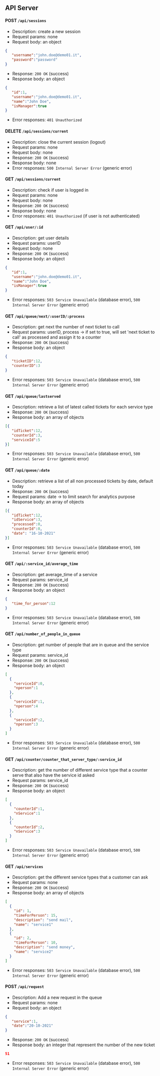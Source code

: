 ## API Server

#### POST `/api/sessions`
  * Description: create a new session
  * Request params: none
  * Request body: an object
``` JSON
{
   "username":"john.doe@demo01.it",
   "password":"password"
}
```
  * Response: `200 OK` (success)
  * Response body: an object
``` JSON
{
   "id":1,
   "username":"john.doe@demo01.it",
   "name":"John Doe",
   "isManager":true
}
```
  * Error responses: `401 Unauthorized` 

#### DELETE `/api/sessions/current`
  * Description: close the current session (logout)
  * Request params: none
  * Request body: none
  * Response: `200 OK` (success)
  * Response body: none
  * Error responses: `500 Internal Server Error` (generic error)

#### GET `/api/sessions/current`
  * Description: check if user is logged in
  * Request params: none
  * Request body: none
  * Response: `200 OK` (success)
  * Response body: none
  * Error responses:  `401 Unauthorized` (if user is not authenticated)

#### GET `/api/user/:id`
  * Description: get user details
  * Request params: userID
  * Request body: none
  * Response: `200 OK` (success)
  * Response body: an object
``` JSON
{
   "id":1,
   "username":"john.doe@demo01.it",
   "name":"John Doe",
   "isManager":true
}
```
  * Error responses:  `503 Service Unavailable` (database error), `500 Internal Server Error` (generic error)


#### GET `/api/queue/next/:userID/:process`
  * Description: get next the number of next ticket to call
  * Request params: userID, process -> if set to true, will set 'next ticket to call' as processed and assign it to a counter
  * Response: `200 OK` (success)
  * Response body: an object
``` JSON
{
   "ticketID":12,
   "counterID":3
}
```
  * Error responses:  `503 Service Unavailable` (database error), `500 Internal Server Error` (generic error)

#### GET `/api/queue/lastserved`
  * Description: retrieve a list of latest called tickets for each service type
  * Response: `200 OK` (success)
  * Response body: an array of objects
``` JSON
[{
   "idTicket":12,
   "counterId":3,
   "serviceId":5
}]
```
  * Error responses:  `503 Service Unavailable` (database error), `500 Internal Server Error` (generic error)


#### GET `/api/queue/:date`
  * Description: retrieve a list of all non processed tickets by date, default today
  * Response: `200 OK` (success)
  * Request params: date -> to limit search for analytics purpose
  * Response body: an array of objects
``` JSON
[{
   "idTicket":12,
   "idService":3,
   "processed":0,
   "counterId":0,
   "date": "16-10-2021"
}]
```
  * Error responses:  `503 Service Unavailable` (database error), `500 Internal Server Error` (generic error)


#### GET `/api/:service_id/average_time`
  * Description: get average_time of a service
  * Request params: service_id
  * Response: `200 OK` (success)
  * Response body: an object
``` JSON
{
   "time_for_person":12
}
```
  * Error responses:  `503 Service Unavailable` (database error), `500 Internal Server Error` (generic error)

#### GET `/api/number_of_people_in_queue`
  * Description: get number of people that are in queue and the service
    type
  * Request params: service_id
  * Response: `200 OK` (success)
  * Response body: an object
``` JSON
[
  {
    "serviceId":0,
    "nperson":1
  },
  {
    "serviceId":1,
    "nperson":4
  },
  {
    "serviceId":2,
    "nperson":3
  }
]
```
  * Error responses:  `503 Service Unavailable` (database error), `500 Internal Server Error` (generic error)

#### GET `/api/counter/counter_that_server_type/:service_id`
  * Description: get the number of different service type that a counter serve
    that also have the service id asked
  * Request params: service_id
  * Response: `200 OK` (success)
  * Response body: an object
``` JSON
[
  {
    "counterId":1,
    "nService":1
  },
  {
    "counterId":2,
    "nService":3
  }
]
```
  * Error responses:  `503 Service Unavailable` (database error), `500 Internal Server Error` (generic error)

#### GET `/api/services`
  * Description: get the different service types that a customer can ask
  * Request params: none
  * Response: `200 OK` (success)
  * Response body: an array of objects
``` JSON
[
  {
    "id": 1, 
    "timeForPerson": 15, 
    "description": "send mail", 
    "name": "service1"
  },
  {
    "id": 2, 
    "timeForPerson": 10, 
    "description": "send money", 
    "name": "service2"
  }
]
```
  * Error responses:  `503 Service Unavailable` (database error), `500 Internal Server Error` (generic error)

#### POST `/api/request`
  * Description: Add a new request in the queue
  * Request params: none
  * Request body: an object
``` JSON
{
   "service":1,
   "date":"20-10-2021"
}
```
  * Response: `200 OK` (success)
  * Response body: an integer that represent the number of the new ticket
``` JSON
51
```
  * Error responses: `503 Service Unavailable` (database error), `500 Internal Server Error` (generic error)
